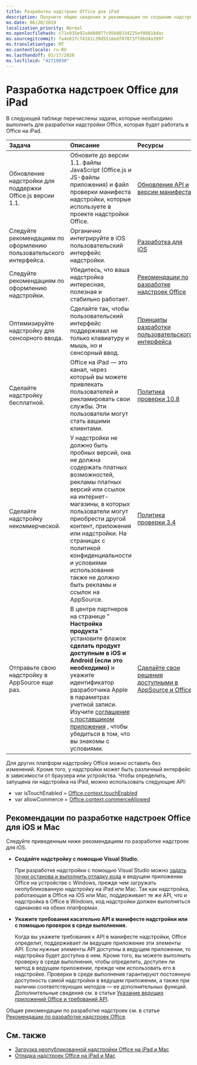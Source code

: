 ```yaml
---
title: Разработка надстроек Office для iPad
description: Получите общие сведения и рекомендации по созданию надстройки Office, работающей на IPad.
ms.date: 06/20/2019
localization_priority: Normal
ms.openlocfilehash: c71e935e92a4d88077c95b88334225ef08818dac
ms.sourcegitcommit: fa4e81fcf41b1c39d5516edf078f3ffdbd4a3997
ms.translationtype: MT
ms.contentlocale: ru-RU
ms.lasthandoff: 03/17/2020
ms.locfileid: "42719030"
---
```

# <a name="develop-office-add-ins-for-the-ipad"></a>Разработка надстроек Office для iPad


В следующей таблице перечислены задачи, которые необходимо выполнить для разработки надстройки Office, которая будет работать в Office на iPad.


|**Задача**|**Описание**|**Ресурсы**|
|:-----|:-----|:-----|
|Обновление надстройки для поддержки Office.js версии 1.1.|Обновите до версии 1.1. файлы JavaScript (Office.js и JS-файлы приложения) и файл проверки манифеста надстройки, которые используете в проекте надстройки Office.|[Обновление API и версии манифеста](update-your-javascript-api-for-office-and-manifest-schema-version.md)|
|Следуйте рекомендациям по оформлению пользовательского интерфейса.|Органично интегрируйте в iOS пользовательский интерфейс надстройки.|[Разработка для iOS](https://developer.apple.com/library/ios/documentation/UserExperience/Conceptual/MobileHIG/)|
|Следуйте рекомендациям по оформлению надстройки.|Убедитесь, что ваша надстройка интересная, полезная и стабильно работает.|[Рекомендации по разработке надстроек Office](../concepts/add-in-development-best-practices.md)|
|Оптимизируйте надстройку для сенсорного ввода.|Сделайте так, чтобы пользовательский интерфейс поддерживал не только клавиатуру и мышь, но и сенсорный ввод.|[Принципы разработки пользовательского интерфейса](../concepts/add-in-development-best-practices.md#apply-ux-design-principles)|
|Сделайте надстройку бесплатной.|Office на iPad — это канал, через который вы можете привлекать пользователей и рекламировать свои службы. Эти пользователи могут стать вашими клиентами.|[Политика проверки 10.8](/office/dev/store/validation-policies#10-apps-and-add-ins-utilize-supported-capabilities)|
|Сделайте надстройку некоммерческой.|У надстройки не должно быть пробных версий, она не должна содержать платных возможностей, рекламы платных версий или ссылок на интернет-магазины, в которых пользователи могут приобрести другой контент, приложения или надстройки. На страницах с политикой конфиденциальности и условиями использования также не должно быть рекламы и ссылок на AppSource.|[Политика проверки 3.4](/office/dev/store/validation-policies#3-apps-and-add-ins-can-sell-additional-features-or-content-through-purchases-within-the-app-or-add-in)|
|Отправьте свою надстройку в AppSource еще раз.|В центре партнеров на странице " **Настройка продукта** " установите флажок **сделать продукт доступным в iOS и Android (если это необходимо)** и укажите идентификатор разработчика Apple в параметрах учетной записи. Изучите [соглашение с поставщиком приложения](https://go.microsoft.com/fwlink/?linkid=715691) , чтобы убедиться в том, что вы знакомы с условиями.|[Сделайте свои решения доступными в AppSource и Office](/office/dev/store/submit-to-appsource-via-partner-center)|

Для других платформ надстройку Office можно оставить без изменений. Кроме того, у надстройки может быть различный интерфейс в зависимости от браузера или устройства. Чтобы определить, запущена ли надстройка на iPad, можно использовать следующие API:
- var isTouchEnabled = [Office.context.touchEnabled](/javascript/api/office/office.context#touchenabled)
- var allowCommerce = [Office.context.commerceAllowed](/javascript/api/office/office.context#commerceallowed)


## <a name="best-practices-for-developing-office-add-ins-for-ios-and-mac"></a>Рекомендации по разработке надстроек Office для iOS и Mac

Следуйте приведенным ниже рекомендациям по разработке надстроек для iOS.


-  **Создайте надстройку с помощью Visual Studio.**

    При разработке надстройки с помощью Visual Studio можно [задать точки останова и выполнить отладку кода](../develop/debug-office-add-ins-in-visual-studio.md) в ведущем приложении Office на устройстве с Windows, прежде чем загружать неопубликованную надстройку на iPad или Mac. Так как надстройка, работающая в Office на iOS или Mac, поддерживает те же API, что и надстройка в Office в Windows, код надстройки должен выполняться одинаково на обеих платформах.

-  **Укажите требования касательно API в манифесте надстройки или с помощью проверок в среде выполнения.**

    Когда вы укажете требования к API в манифесте надстройки, Office определит, поддерживает ли ведущее приложение эти элементы API. Если нужные элементы API доступны в ведущем приложении, то надстройка будет доступна в нем. Кроме того, вы можете выполнить проверку в среде выполнения, чтобы определить, доступен ли метод в ведущем приложении, прежде чем использовать его в надстройке. Проверки в среде выполнения гарантируют постоянную доступность самой надстройки в ведущем приложении, а также при наличии соответствующих методов — ее дополнительных функций. Дополнительные сведения см. в статье [Указание ведущих приложений Office и требований API](specify-office-hosts-and-api-requirements.md).

Общие рекомендации по разработке надстроек см. в статье [Рекомендации по разработке надстроек Office](../concepts/add-in-development-best-practices.md).


## <a name="see-also"></a>См. также

- [Загрузка неопубликованной надстройки Office на iPad и Mac](../testing/sideload-an-office-add-in-on-ipad-and-mac.md)  
- [Отладка надстроек Office на iPad и Mac](../testing/debug-office-add-ins-on-ipad-and-mac.md)
